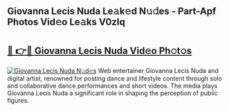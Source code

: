 ## Giovanna Lecis Nuda Le𝚊k𝚎d N𝚞𝚍es - Part-Apf Photos Vid𝚎o Le𝚊ks V0zIq

# <h2><a href="http://fbd6qwz.evod.top/?m=Giovanna+Lecis+Nuda">🔗 👉🔴 Giovanna Lecis Nuda Vid𝚎o Ph𝚘t𝚘s</a></h2>

[![Giovanna Lecis Nuda N𝚞d𝚎s](https://i.imgur.com/8V9OHl7.gif)](http://fbd6qwz.evod.top/?m=Giovanna+Lecis+Nuda)
Web entertainer Giovanna Lecis Nuda and digital artist, renowned for posting dance and lifestyle content through solo and collaborative dance performances and short videos. The media plays Giovanna Lecis Nuda a significant role in shaping the perception of public figures. 
